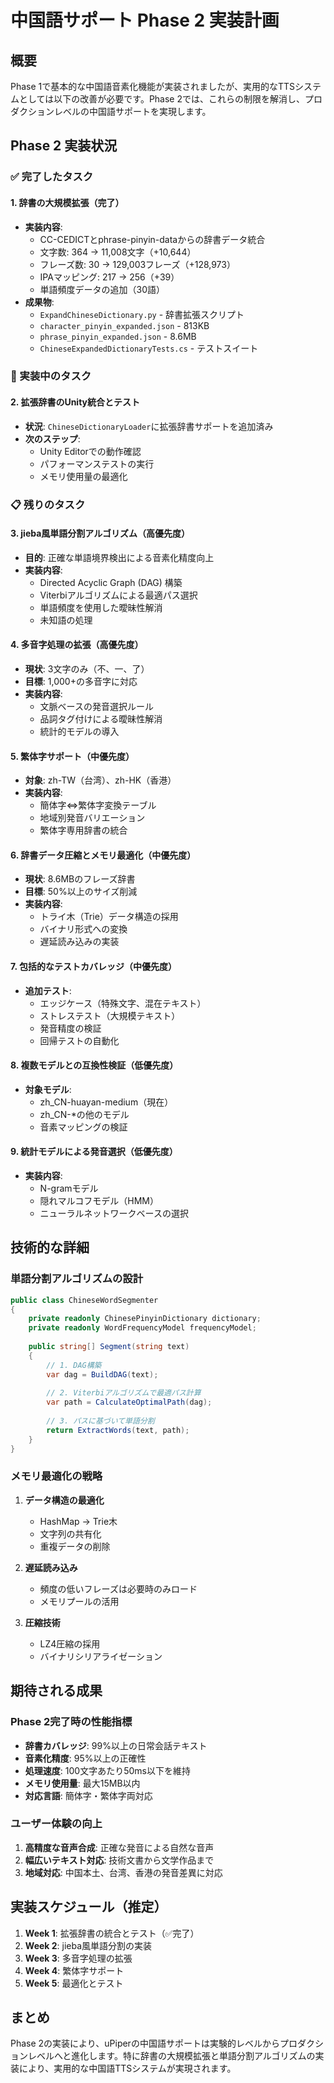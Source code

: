 # 中国語サポート Phase 2 実装計画

## 概要

Phase 1で基本的な中国語音素化機能が実装されましたが、実用的なTTSシステムとしては以下の改善が必要です。Phase 2では、これらの制限を解消し、プロダクションレベルの中国語サポートを実現します。

## Phase 2 実装状況

### ✅ 完了したタスク

#### 1. 辞書の大規模拡張（完了）
- **実装内容**:
  - CC-CEDICTとphrase-pinyin-dataからの辞書データ統合
  - 文字数: 364 → 11,008文字（+10,644）
  - フレーズ数: 30 → 129,003フレーズ（+128,973）
  - IPAマッピング: 217 → 256（+39）
  - 単語頻度データの追加（30語）
- **成果物**:
  - `ExpandChineseDictionary.py` - 辞書拡張スクリプト
  - `character_pinyin_expanded.json` - 813KB
  - `phrase_pinyin_expanded.json` - 8.6MB
  - `ChineseExpandedDictionaryTests.cs` - テストスイート

### 🚧 実装中のタスク

#### 2. 拡張辞書のUnity統合とテスト
- **状況**: `ChineseDictionaryLoader`に拡張辞書サポートを追加済み
- **次のステップ**:
  - Unity Editorでの動作確認
  - パフォーマンステストの実行
  - メモリ使用量の最適化

### 📋 残りのタスク

#### 3. jieba風単語分割アルゴリズム（高優先度）
- **目的**: 正確な単語境界検出による音素化精度向上
- **実装内容**:
  - Directed Acyclic Graph (DAG) 構築
  - Viterbiアルゴリズムによる最適パス選択
  - 単語頻度を使用した曖昧性解消
  - 未知語の処理

#### 4. 多音字処理の拡張（高優先度）
- **現状**: 3文字のみ（不、一、了）
- **目標**: 1,000+の多音字に対応
- **実装内容**:
  - 文脈ベースの発音選択ルール
  - 品詞タグ付けによる曖昧性解消
  - 統計的モデルの導入

#### 5. 繁体字サポート（中優先度）
- **対象**: zh-TW（台湾）、zh-HK（香港）
- **実装内容**:
  - 簡体字⇔繁体字変換テーブル
  - 地域別発音バリエーション
  - 繁体字専用辞書の統合

#### 6. 辞書データ圧縮とメモリ最適化（中優先度）
- **現状**: 8.6MBのフレーズ辞書
- **目標**: 50%以上のサイズ削減
- **実装内容**:
  - トライ木（Trie）データ構造の採用
  - バイナリ形式への変換
  - 遅延読み込みの実装

#### 7. 包括的なテストカバレッジ（中優先度）
- **追加テスト**:
  - エッジケース（特殊文字、混在テキスト）
  - ストレステスト（大規模テキスト）
  - 発音精度の検証
  - 回帰テストの自動化

#### 8. 複数モデルとの互換性検証（低優先度）
- **対象モデル**:
  - zh_CN-huayan-medium（現在）
  - zh_CN-*の他のモデル
  - 音素マッピングの検証

#### 9. 統計モデルによる発音選択（低優先度）
- **実装内容**:
  - N-gramモデル
  - 隠れマルコフモデル（HMM）
  - ニューラルネットワークベースの選択

## 技術的な詳細

### 単語分割アルゴリズムの設計

```csharp
public class ChineseWordSegmenter
{
    private readonly ChinesePinyinDictionary dictionary;
    private readonly WordFrequencyModel frequencyModel;
    
    public string[] Segment(string text)
    {
        // 1. DAG構築
        var dag = BuildDAG(text);
        
        // 2. Viterbiアルゴリズムで最適パス計算
        var path = CalculateOptimalPath(dag);
        
        // 3. パスに基づいて単語分割
        return ExtractWords(text, path);
    }
}
```

### メモリ最適化の戦略

1. **データ構造の最適化**
   - HashMap → Trie木
   - 文字列の共有化
   - 重複データの削除

2. **遅延読み込み**
   - 頻度の低いフレーズは必要時のみロード
   - メモリプールの活用

3. **圧縮技術**
   - LZ4圧縮の採用
   - バイナリシリアライゼーション

## 期待される成果

### Phase 2完了時の性能指標

- **辞書カバレッジ**: 99%以上の日常会話テキスト
- **音素化精度**: 95%以上の正確性
- **処理速度**: 100文字あたり50ms以下を維持
- **メモリ使用量**: 最大15MB以内
- **対応言語**: 簡体字・繁体字両対応

### ユーザー体験の向上

1. **高精度な音声合成**: 正確な発音による自然な音声
2. **幅広いテキスト対応**: 技術文書から文学作品まで
3. **地域対応**: 中国本土、台湾、香港の発音差異に対応

## 実装スケジュール（推定）

1. **Week 1**: 拡張辞書の統合とテスト（✅完了）
2. **Week 2**: jieba風単語分割の実装
3. **Week 3**: 多音字処理の拡張
4. **Week 4**: 繁体字サポート
5. **Week 5**: 最適化とテスト

## まとめ

Phase 2の実装により、uPiperの中国語サポートは実験的レベルからプロダクションレベルへと進化します。特に辞書の大規模拡張と単語分割アルゴリズムの実装により、実用的な中国語TTSシステムが実現されます。